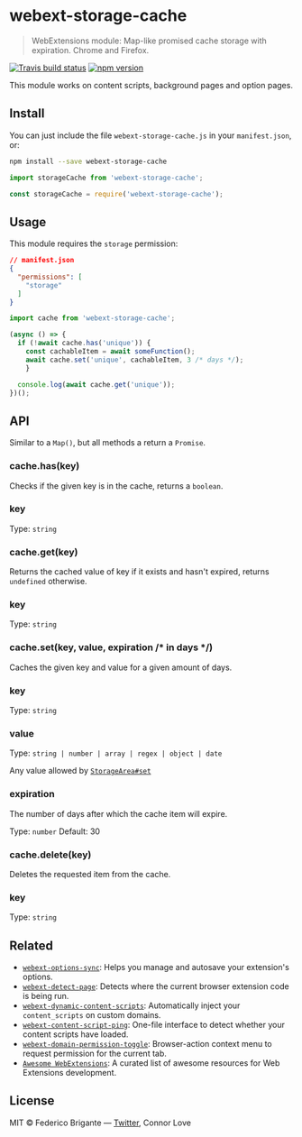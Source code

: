 # webext-storage-cache

> WebExtensions module: Map-like promised cache storage with expiration. Chrome and Firefox.

[![Travis build status](https://api.travis-ci.com/bfred-it/webext-storage-cache.svg?branch=master)](https://travis-ci.com/bfred-it/webext-storage-cache)
[![npm version](https://img.shields.io/npm/v/webext-storage-cache.svg)](https://www.npmjs.com/package/webext-storage-cache)

This module works on content scripts, background pages and option pages.

## Install

You can just include the file `webext-storage-cache.js` in your `manifest.json`, or:

```sh
npm install --save webext-storage-cache
```

```js
import storageCache from 'webext-storage-cache';
```

```js
const storageCache = require('webext-storage-cache');
```

## Usage

This module requires the `storage` permission:

```json
// manifest.json
{
  "permissions": [
    "storage"
  ]
}
```

```js
import cache from 'webext-storage-cache';

(async () => {
  if (!await cache.has('unique')) {
    const cachableItem = await someFunction();
    await cache.set('unique', cachableItem, 3 /* days */);
	}

  console.log(await cache.get('unique'));
})();
```

## API

Similar to a `Map()`, but all methods a return a `Promise`.

### cache.has(key)

Checks if the given key is in the cache, returns a `boolean`.

### key

Type: `string`

### cache.get(key)

Returns the cached value of key if it exists and hasn't expired, returns `undefined` otherwise.

### key

Type: `string`

### cache.set(key, value, expiration /* in days */)

Caches the given key and value for a given amount of days.

### key

Type: `string`

### value

Type: `string | number | array | regex | object | date`

Any value allowed by [`StorageArea#set`](https://developer.chrome.com/extensions/storage#method-StorageArea-set)

### expiration

The number of days after which the cache item will expire.

Type: `number`
Default: 30

### cache.delete(key)

Deletes the requested item from the cache.

### key

Type: `string`

## Related

* [`webext-options-sync`](https://github.com/bfred-it/webext-options-sync): Helps you manage and autosave your extension's options.
* [`webext-detect-page`](https://github.com/bfred-it/webext-detect-page): Detects where the current browser extension code is being run.
* [`webext-dynamic-content-scripts`](https://github.com/bfred-it/webext-dynamic-content-scripts): Automatically inject your `content_scripts` on custom domains.
* [`webext-content-script-ping`](https://github.com/bfred-it/webext-content-script-ping): One-file interface to detect whether your content scripts have loaded.
* [`webext-domain-permission-toggle`](https://github.com/bfred-it/webext-domain-permission-toggle): Browser-action context menu to request permission for the current tab.
* [`Awesome WebExtensions`](https://github.com/bfred-it/Awesome-WebExtensions): A curated list of awesome resources for Web Extensions development.

## License

MIT © Federico Brigante — [Twitter](http://twitter.com/bfred_it), Connor Love

